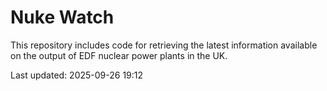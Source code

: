 # Nuke Watch

This repository includes code for retrieving the latest information available on the output of EDF nuclear power plants in the UK.

Last updated: 2025-09-26 19:12